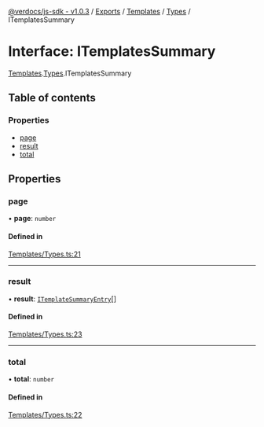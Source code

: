 [@verdocs/js-sdk - v1.0.3](../README.md) / [Exports](../modules.md) / [Templates](../modules/Templates.md) / [Types](../modules/Templates.Types.md) / ITemplatesSummary

# Interface: ITemplatesSummary

[Templates](../modules/Templates.md).[Types](../modules/Templates.Types.md).ITemplatesSummary

## Table of contents

### Properties

- [page](Templates.Types.ITemplatesSummary.md#page)
- [result](Templates.Types.ITemplatesSummary.md#result)
- [total](Templates.Types.ITemplatesSummary.md#total)

## Properties

### page

• **page**: `number`

#### Defined in

[Templates/Types.ts:21](https://github.com/Verdocs/js-sdk/blob/main/src/Templates/Types.ts#L21)

___

### result

• **result**: [`ITemplateSummaryEntry`](Templates.Types.ITemplateSummaryEntry.md)[]

#### Defined in

[Templates/Types.ts:23](https://github.com/Verdocs/js-sdk/blob/main/src/Templates/Types.ts#L23)

___

### total

• **total**: `number`

#### Defined in

[Templates/Types.ts:22](https://github.com/Verdocs/js-sdk/blob/main/src/Templates/Types.ts#L22)
